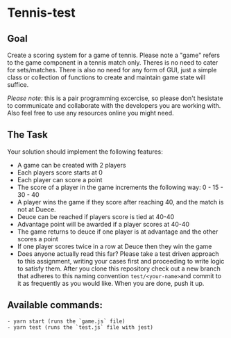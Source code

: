 # Tennis-test

## Goal 

Create a scoring system for a game of tennis. Please note a "game" refers to the game component in a tennis match only. Theres is no need to cater for sets/matches. There is also no need for any form of GUI, just a simple class or collection of functions to create and maintain game state will suffice.

*Please note:* this is a pair programming excercise, so please don't hesistate to communicate and collaborate with the developers you are working with. Also feel free to use any resources online you might need. 

## The Task

Your solution should implement the following features:

- A game can be created with 2 players
- Each players score starts at 0
- Each player can score a point
- The score of a player in the game increments the following way: 0 - 15 - 30 - 40
- A player wins the game if they score after reaching 40, and the match is not at Duece.
- Deuce can be reached if players score is tied at 40-40
- Advantage point will be awarded if a player scores at 40-40
- The game returns to deuce if one player is at advantage and the other scores a point
- If one player scores twice in a row at Deuce then they win the game
- Does anyone actually read this far?
Please take a test driven approach to this assignment, writing your cases first and proceeding to write logic to satisfy them. After you clone this repository check out a new branch that adheres to this naming convention `test/<your-name>`and commit to it as frequently as you would like. When you are done, push it up.

## Available commands:
    - yarn start (runs the `game.js` file)
    - yarn test (runs the `test.js` file with jest)
